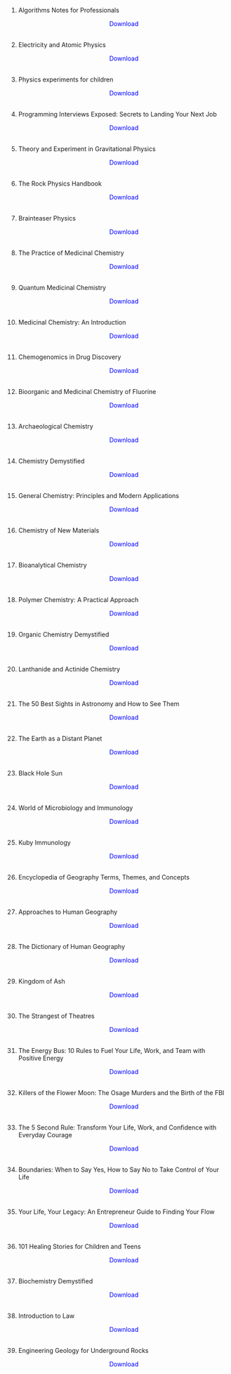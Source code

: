 1. Algorithms Notes for Professionals</br>
                <a href="https://github.com/manjunath5496/Medicinal-Plants-Books/blob/master/bk1.pdf" target="_blank" style="text-decoration:none"> <font color="blue"> <center> Download</center></font> </a></br>
                
            
2. Electricity and Atomic Physics</br>
                <a href="https://github.com/manjunath5496/Medicinal-Plants-Books/blob/master/bk2.pdf" target="_blank" style="text-decoration:none"> <font color="blue"> <center> Download</center></font> </a></br>
                
3.  Physics experiments for children</br>
                <a href="https://github.com/manjunath5496/Medicinal-Plants-Books/blob/master/bk3.pdf" target="_blank" style="text-decoration:none"> <font color="blue"> <center> Download</center></font> </a></br>
                
4.  Programming Interviews Exposed: Secrets to Landing Your Next Job </br>
                <a href="https://github.com/manjunath5496/Medicinal-Plants-Books/blob/master/bk4.pdf" target="_blank" style="text-decoration:none"> <font color="blue"> <center> Download</center></font> </a></br>
                
            
5. Theory and Experiment in Gravitational Physics </br>
                <a href="https://github.com/manjunath5496/Medicinal-Plants-Books/blob/master/bk5.pdf" target="_blank" style="text-decoration:none"> <font color="blue"> <center> Download</center></font> </a></br>
                
6. The Rock Physics Handbook</br>
                <a href="https://github.com/manjunath5496/Medicinal-Plants-Books/blob/master/bk6.pdf" target="_blank" style="text-decoration:none"> <font color="blue"> <center> Download</center></font> </a></br>
                
7. Brainteaser Physics</br>
                <a href="https://github.com/manjunath5496/Medicinal-Plants-Books/blob/master/bk7.pdf" target="_blank" style="text-decoration:none"> <font color="blue"> <center> Download</center></font> </a></br>
                
8. The Practice of Medicinal Chemistry</br>
                <a href="https://github.com/manjunath5496/Medicinal-Plants-Books/blob/master/bk8.pdf" target="_blank" style="text-decoration:none"> <font color="blue"> <center> Download</center></font> </a></br>               
              
9. Quantum Medicinal Chemistry</br>
                <a href="https://github.com/manjunath5496/Medicinal-Plants-Books/blob/master/bk9.pdf" target="_blank" style="text-decoration:none"> <font color="blue"> <center> Download</center></font> </a></br>               

10. Medicinal Chemistry: An Introduction</br>
                <a href="https://github.com/manjunath5496/Medicinal-Plants-Books/blob/master/bk10.pdf" target="_blank" style="text-decoration:none"> <font color="blue"> <center> Download</center></font> </a></br> 
                

11. Chemogenomics in Drug Discovery</br>
                <a href="https://github.com/manjunath5496/Medicinal-Plants-Books/blob/master/bk11.pdf" target="_blank" style="text-decoration:none"> <font color="blue"> <center> Download</center></font> </a></br>               

12. Bioorganic and Medicinal Chemistry of Fluorine</br>
                <a href="https://github.com/manjunath5496/Medicinal-Plants-Books/blob/master/bk12.pdf" target="_blank" style="text-decoration:none"> <font color="blue"> <center> Download</center></font> </a></br> 
                

13. Archaeological Chemistry</br>
                <a href="https://github.com/manjunath5496/Medicinal-Plants-Books/blob/master/bk13.pdf" target="_blank" style="text-decoration:none"> <font color="blue"> <center> Download</center></font> </a></br>               

14. Chemistry Demystified</br>
                <a href="https://github.com/manjunath5496/Medicinal-Plants-Books/blob/master/bk14.pdf" target="_blank" style="text-decoration:none"> <font color="blue"> <center> Download</center></font> </a></br> 

15. General Chemistry: Principles and Modern Applications</br>
                <a href="https://github.com/manjunath5496/Medicinal-Plants-Books/blob/master/bk15.pdf" target="_blank" style="text-decoration:none"> <font color="blue"> <center> Download</center></font> </a></br>               

16. Chemistry of New Materials</br>
                <a href="https://github.com/manjunath5496/Medicinal-Plants-Books/blob/master/bk16.pdf" target="_blank" style="text-decoration:none"> <font color="blue"> <center> Download</center></font> </a></br> 


17. Bioanalytical Chemistry</br>
                <a href="https://github.com/manjunath5496/Medicinal-Plants-Books/blob/master/bk17.pdf" target="_blank" style="text-decoration:none"> <font color="blue"> <center> Download</center></font> </a></br>               

18. Polymer Chemistry: A Practical Approach</br>
                <a href="https://github.com/manjunath5496/Medicinal-Plants-Books/blob/master/bk18.pdf" target="_blank" style="text-decoration:none"> <font color="blue"> <center> Download</center></font> </a></br> 
                
              
19. Organic Chemistry Demystified</br>
                <a href="https://github.com/manjunath5496/Medicinal-Plants-Books/blob/master/bk19.pdf" target="_blank" style="text-decoration:none"> <font color="blue"> <center> Download</center></font> </a></br>               

20. Lanthanide and Actinide Chemistry</br>
                <a href="https://github.com/manjunath5496/Medicinal-Plants-Books/blob/master/bk20.pdf" target="_blank" style="text-decoration:none"> <font color="blue"> <center> Download</center></font> </a></br>                 
                
21. The 50 Best Sights in Astronomy and How to See Them</br>
                <a href="https://github.com/manjunath5496/Medicinal-Plants-Books/blob/master/bk21.pdf" target="_blank" style="text-decoration:none"> <font color="blue"> <center> Download</center></font> </a></br> 
                
              
22. The Earth as a Distant Planet</br>
                <a href="https://github.com/manjunath5496/Medicinal-Plants-Books/blob/master/bk22.pdf" target="_blank" style="text-decoration:none"> <font color="blue"> <center> Download</center></font> </a></br>               

23. Black Hole Sun</br>
                <a href="https://github.com/manjunath5496/Medicinal-Plants-Books/blob/master/bk23.pdf" target="_blank" style="text-decoration:none"> <font color="blue"> <center> Download</center></font> </a></br>                 
                                
                
24. World of Microbiology and Immunology</br>
                <a href="https://github.com/manjunath5496/Medicinal-Plants-Books/blob/master/bk24.pdf" target="_blank" style="text-decoration:none"> <font color="blue"> <center> Download</center></font> </a></br> 
                
              
25. Kuby Immunology</br>
                <a href="https://github.com/manjunath5496/Medicinal-Plants-Books/blob/master/bk25.pdf" target="_blank" style="text-decoration:none"> <font color="blue"> <center> Download</center></font> </a></br>               

26. Encyclopedia of Geography Terms, Themes, and Concepts</br>
                <a href="https://github.com/manjunath5496/Medicinal-Plants-Books/blob/master/bk26.pdf" target="_blank" style="text-decoration:none"> <font color="blue"> <center> Download</center></font> </a></br>                   
                
              
27. Approaches to Human Geography</br>
                <a href="https://github.com/manjunath5496/Medicinal-Plants-Books/blob/master/bk27.pdf" target="_blank" style="text-decoration:none"> <font color="blue"> <center> Download</center></font> </a></br>               

28. The Dictionary of Human Geography </br>
                <a href="https://github.com/manjunath5496/Medicinal-Plants-Books/blob/master/bk28.pdf" target="_blank" style="text-decoration:none"> <font color="blue"> <center> Download</center></font> </a></br>
                
29. Kingdom of Ash</br>
                <a href="https://github.com/manjunath5496/Medicinal-Plants-Books/blob/master/bk29.pdf" target="_blank" style="text-decoration:none"> <font color="blue"> <center> Download</center></font> </a></br>               

30. The Strangest of Theatres </br>
                <a href="https://github.com/manjunath5496/Medicinal-Plants-Books/blob/master/bk30.pdf" target="_blank" style="text-decoration:none"> <font color="blue"> <center> Download</center></font> </a></br>                
                
31. The Energy Bus: 10 Rules to Fuel Your Life, Work, and Team with Positive Energy</br>
                <a href="https://github.com/manjunath5496/Medicinal-Plants-Books/blob/master/bk31.pdf" target="_blank" style="text-decoration:none"> <font color="blue"> <center> Download</center></font> </a></br>               
                      
32. Killers of the Flower Moon: The Osage Murders and the Birth of the FBI </br>
                <a href="https://github.com/manjunath5496/Medicinal-Plants-Books/blob/master/bk32.pdf" target="_blank" style="text-decoration:none"> <font color="blue"> <center> Download</center></font> </a></br>                
                
33. The 5 Second Rule: Transform Your Life, Work, and Confidence with Everyday Courage</br>
                <a href="https://github.com/manjunath5496/Medicinal-Plants-Books/blob/master/bk33.pdf" target="_blank" style="text-decoration:none"> <font color="blue"> <center> Download</center></font> </a></br>                  
                
34. Boundaries: When to Say Yes, How to Say No to Take Control of Your Life </br>
                <a href="https://github.com/manjunath5496/Medicinal-Plants-Books/blob/master/bk34.pdf" target="_blank" style="text-decoration:none"> <font color="blue"> <center> Download</center></font> </a></br>                
                
35. Your Life, Your Legacy: An Entrepreneur Guide to Finding Your Flow</br>
                <a href="https://github.com/manjunath5496/Medicinal-Plants-Books/blob/master/bk35.pdf" target="_blank" style="text-decoration:none"> <font color="blue"> <center> Download</center></font> </a></br>                 
                
36. 101 Healing Stories for Children and Teens </br>
                <a href="https://github.com/manjunath5496/Medicinal-Plants-Books/blob/master/bk36.pdf" target="_blank" style="text-decoration:none"> <font color="blue"> <center> Download</center></font> </a></br>                
                
37. Biochemistry Demystified</br>
                <a href="https://github.com/manjunath5496/Medicinal-Plants-Books/blob/master/bk37.pdf" target="_blank" style="text-decoration:none"> <font color="blue"> <center> Download</center></font> </a></br>                 
                                
38. Introduction to Law </br>
                <a href="https://github.com/manjunath5496/Medicinal-Plants-Books/blob/master/bk38.pdf" target="_blank" style="text-decoration:none"> <font color="blue"> <center> Download</center></font> </a></br>                
                
39. Engineering Geology for Underground Rocks</br>
                <a href="https://github.com/manjunath5496/Medicinal-Plants-Books/blob/master/bk39.pdf" target="_blank" style="text-decoration:none"> <font color="blue"> <center> Download</center></font> </a></br>                 
                                                
                
                
                
                
                
                







